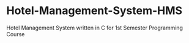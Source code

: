# Hotel-Management-System-HMS
Hotel Management System written in C for 1st Semester Programming Course
